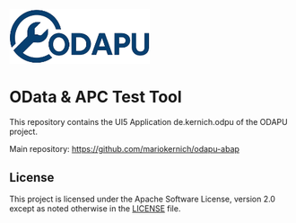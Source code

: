 <img src="./webapp/img/odapu-logo.png" alt="Logo" width="250"/>

# OData & APC Test Tool

This repository contains the UI5 Application de.kernich.odpu of the ODAPU project. 

Main repository: https://github.com/mariokernich/odapu-abap

## License

This project is licensed under the Apache Software License, version 2.0 except as noted otherwise in the [LICENSE](LICENSE) file.
